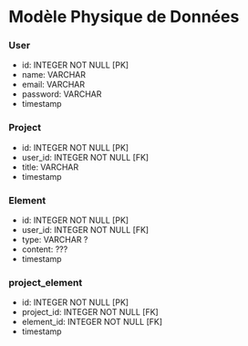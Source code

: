 # Modèle Physique de Données

### User
+ id: INTEGER NOT NULL [PK]
+ name: VARCHAR
+ email: VARCHAR
+ password: VARCHAR
+ timestamp

### Project
+ id: INTEGER NOT NULL [PK]
+ user_id:  INTEGER NOT NULL [FK]
+ title: VARCHAR
+ timestamp

### Element
+ id: INTEGER NOT NULL [PK]
+ user_id:  INTEGER NOT NULL [FK]
+ type: VARCHAR ?
+ content: ???
+ timestamp

### project_element
+ id:  INTEGER NOT NULL [PK]
+ project_id:  INTEGER NOT NULL [FK]
+ element_id:  INTEGER NOT NULL [FK]
+ timestamp